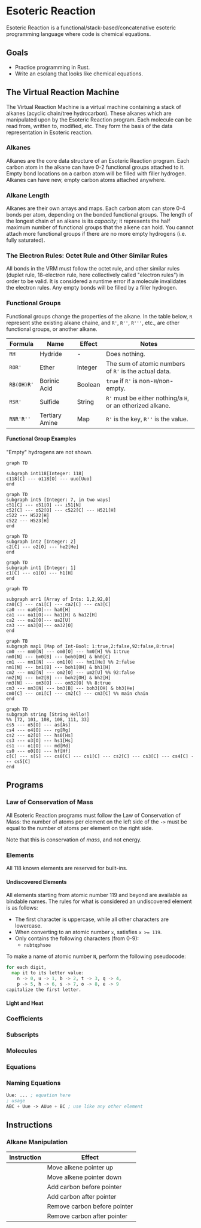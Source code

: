# Esoteric Reaction

Esoteric Reaction is a functional/stack-based/concatenative esoteric programming language where code is chemical equations.

## Goals

* Practice programming in Rust.
* Write an esolang that looks like chemical equations.

## The Virtual Reaction Machine

The Virtual Reaction Machine is a virtual machine containing a stack of alkanes (acyclic chain/tree hydrocarbon).
These alkanes which are manipulated upon by the Esoteric Reaction program.
Each molecule can be read from, written to, modified, etc.
They form the basis of the data representation in Esoteric reaction.

### Alkanes

Alkanes are the core data structure of an Esoteric Reaction program.
Each carbon atom in the alkane can have 0-2 functional groups attached to it.
Empty bond locations on a carbon atom will be filled with filler hydrogen.
Alkanes can have new, empty carbon atoms attached anywhere.

### Alkane Length

Alkanes are their own arrays and maps.
Each carbon atom can store 0-4 bonds per atom, depending on the bonded functional groups.
The length of the longest chain of an alkane is its *capacity*;
it represents the half maximum number of functional groups that the alkene can hold.
You cannot attach more functional groups if there are no more empty hydrogens (i.e. fully saturated).

### The Electron Rules: Octet Rule and Other Similar Rules

All bonds in the VRM must follow the octet rule, and other similar rules (duplet rule, 18-electron rule, here collectively called "electron rules") in order to be valid.
It is considered a runtime error if a molecule invalidates the electron rules.
Any empty bonds will be filled by a filler hydrogen.

### Functional Groups

Functional groups change the properties of the alkane.
In the table below, `R` represent sthe existing alkane chaine,
and `R'`, `R''`, `R'''`, etc., are other functional groups, or another alkane.

| Formula    | Name           | Effect  | Notes                                                      |
| ---------- | -------------- | ------- | ---------------------------------------------------------- |
| `RH`       | Hydride        | -       | Does nothing.                                              |
| `ROR'`     | Ether          | Integer | The sum of atomic numbers of `R'` is the actual data.      |
| `RB(OH)R'` | Borinic Acid   | Boolean | `true` if `R'` is non-`H`/non-empty.                       |
| `RSR'`     | Sulfide        | String  | `R'` must be either nothing/a `H`, or an etherized alkane. |
| `RNR'R''`  | Tertiary Amine | Map     | `R'` is the key, `R''` is the value.                       |

#### Functional Group Examples

"Empty" hydrogens are not shown.

```mermaid
graph TD

subgraph int118[Integer: 118]
c118[C] --- o118[O] --- uuo[Uuo]
end
```

```mermaid
graph TD
subgraph int5 [Integer: 7, in two ways]
c51[C] --- o51[O] --- i51[N]
c52[C] --- o52[O] --- c522[C] --- H521[H]
c522 --- H522[H]
c522 --- H523[H]
end
```

```mermaid
graph TD
subgraph int2 [Integer: 2]
c2[C] --- o2[O] --- he2[He]
end
```

```mermaid
graph TD
subgraph int1 [Integer: 1]
c1[C] --- o1[O] --- h1[H]
end
```

```mermaid
graph TD

subgraph arr1 [Array of Ints: 1,2,92,8]
ca0[C] --- ca1[C] --- ca2[C] --- ca3[C]
ca0 --- oa0[O]--- ha0[H]
ca1 --- oa1[O]--- ha1[H] & ha12[H]
ca2 --- oa2[O]--- ua2[U]
ca3 --- oa3[O]--- oa32[O]
end
```

```mermaid
graph TB
subgraph map1 [Map of Int-Bool: 1:true,2:false,92:false,8:true]
cm0 --- nm0[N] --- om0[O] --- hm0[H] %% 1:true
nm0[N] --- bm0[B] --- boh0[OH] & bh0[C]
cm1 --- nm1[N] --- om1[O] --- hm1[He] %% 2:false
nm1[N] --- bm1[B] --- boh1[OH] & bh1[H]
cm2 --- nm2[N] --- om2[O] --- um2[U] %% 92:false
nm2[N] --- bm2[B] --- boh2[OH] & bh2[H]
nm3[N] --- om3[O] --- om32[O] %% 8:true
cm3 --- nm3[N] --- bm3[B] --- boh3[OH] & bh3[He]
cm0[C] --- cm1[C] --- cm2[C] --- cm3[C] %% main chain
end
```

```mermaid
graph TD
subgraph string [String Hello!]
%% [72, 101, 108, 108, 111, 33]
cs5 --- o5[O] --- as[As]
cs4 --- o4[O] --- rg[Rg]
cs2 --- o2[O] --- hs0[Hs]
cs3 --- o3[O] --- hs1[Hs]
cs1 --- o1[O] --- md[Md]
cs0 --- o0[O] --- hf[Hf]
c[C] --- s[S] --- cs0[C] --- cs1[C] --- cs2[C] --- cs3[C] --- cs4[C] --- cs5[C]
end
```

## Programs

### Law of Conservation of Mass

All Esoteric Reaction programs must follow the Law of Conservation of Mass:
the number of atoms per element on the left side of the `->` must be equal to the number of atoms per element on the right side.

Note that this is conservation of *mass*, and not energy.

### Elements

All 118 known elements are reserved for built-ins.

#### Undiscovered Elements

All elements starting from atomic number 119 and beyond are available as bindable names.
The rules for what is considered an undiscovered element is as follows:

* The first character is uppercase, while all other characters are lowercase.
* When converting to an atomic number `x`, satisfies `x >= 119`.
* Only contains the following characters (from 0-9):
  * `nubtqphsoe`

To make a name of atomic number `N`, perform the following pseudocode:

```python
for each digit,
  map it to its letter value:
    n -> 0, u -> 1, b -> 2, t -> 3, q -> 4,
    p -> 5, h -> 6, s -> 7, o -> 8, e -> 9
capitalize the first letter.
```

#### Light and Heat

### Coefficients

### Subscripts

### Molecules

### Equations

### Naming Equations

```lisp
Uue: ... ; equation here
; usage
ABC + Uue -> AUue + BC ; use like any other element
```

## Instructions

### Alkane Manipulation

| Instruction | Effect                       |
| ----------- | ---------------------------- |
|             | Move alkene pointer up       |
|             | Move alkene pointer down     |
|             | Add carbon before pointer    |
|             | Add carbon after pointer     |
|             | Remove carbon before pointer |
|             | Remove carbon after pointer  |

